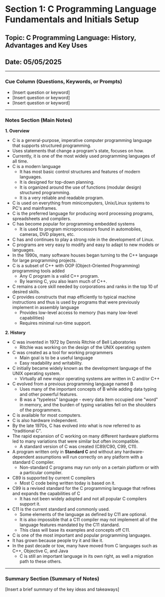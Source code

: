 # Section 1: C Programming Language Fundamentals and Initials Setup

## Topic: C Programming Language: History, Advantages and Key Uses 

## Date: 05/05/2025

---

### Cue Column (Questions, Keywords, or Prompts)

- [Insert question or keyword]
- [Insert question or keyword]
- [Insert question or keyword]

---

### Notes Section (Main Notes)

**1. Overview**
- C is a general-purpose, imperative computer programming language that supports structured programming.
- Uses statements that change a program's state, focuses on how.
- Currently, it is one of the most widely used programming languages of all time.
- C is a modern language
  - It has most basic control structures and features of modern languages.
  - It is designed for top-down planning.
  - It is organized around the use of functions (modular design) structured programming.
  - It is a very reliable and readable program.
- C is used on everything from minicomputers, Unix/Linux systems to PC's and mainframes.
- C is the preferred language for producing word processing programs, spreadsheets and compilers.
- C has become popular for programming embedded systems
  - It is used to program microprocessors found in automobiles, cameras, DVD players, etc.
- C has and continues to play a strong role in the development of Linux.
- C programs are very easy to modify and easy to adapt to new models or languages.
- In the 1990s, many software houses began turning to the C++ language for large programming projects.
- C is a subset of C++ with OOP (Object-Oriented Programming) programming tools added
  - Any C program is a valid C++ program.
  - By learning C, you also learn much of C++.
- C remains a core skill needed by corporations and ranks in the top 10 of desired skills.
- C provides constructs that map efficiently to typical machine instructions and thus is used by programs that were previously implement in assembly language
  - Provides low-level access to memory (has many low-level capabilities)
  - Requires minimal run-time support.

**2. History**
- C was invented in 1972 by Dennis Ritchie of Bell Laboratories
  - Ritchie was working on the design of the UNIX operating system
- C was created as a tool for working programmers
  - Main goal is to be a useful language
  - Easy readability and writability.
- C initially became widely known as the development language of the UNIX operating system.
  - Virtually all new major operating systems are written in C and/or C++
- C evolved from a previous programming language named B
  - Uses many of the important concepts of B while adding data typing and other powerful features.
  - B was a "typeless" language - every data item occupied one "word" in memory, and the burden of typing variables fell on the shoulders of the programmers.
- C is available for most computers.
- C is also hardware independent.
- By the late 1970s, C has evolved into what is now referred to as "traditional C".
- The rapid expansion of C working on many different hardware platforms led to many variations that were similar but often incompatible.
  - A standard version of C was created (C89/C90, C99, C11).
- A program written only in **Standard C** and without any hardware-dependent assumptions will run correctly on any platform with a standard C compiler.
  - Non-standard C programs may run only on a certain platform or with a particular compiler.
- C89 is supported by current C compilers
  - Most C code being written today is based on it.
- C99 is a revised standard for the C programming language that refines and expands the capabilities of C
  - It has not been widely adopted and not all popular C compilers support it.
- C11 is the current standard and commonly used.
  - Some elements of the language as defined by C11 are optional.
  - It is also impossible that a C11 compiler may not implement all of the language features mandated by the C11 standard.
  - This class will base its examples and concepts off C11.
- C is one of the most important and popular programming languages.
- It has grown because people try it and like it.
- In the past decade or tow, many have moved from C languages such as C++, Objective C, and Java
  - C is still an important language in its own right, as well a migration path to these others.
---

### Summary Section (Summary of Notes)

[Insert a brief summary of the key ideas and takeaways]
